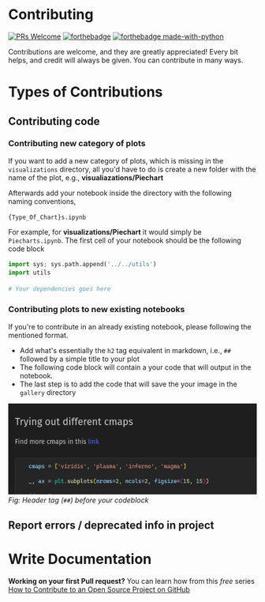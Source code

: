 # Contributing


[![PRs Welcome](https://img.shields.io/badge/PRs-welcome-brightgreen.svg?style=flat-square)](https://makeapullrequest.com)
[![forthebadge](https://forthebadge.com/images/badges/made-with-markdown.svg)](https://forthebadge.com) [![forthebadge made-with-python](http://ForTheBadge.com/images/badges/made-with-python.svg)](https://www.python.org/)

Contributions are welcome, and they are greatly appreciated! Every bit helps, and credit will always be given. You can contribute in many ways.

# Types of Contributions

## Contributing code

### Contributing new category of plots

If you want to add a new category of plots, which is missing in the `visualizations` directory, all you'd have to do is create a new folder with the name of the plot, e.g., **visualiazations/Piechart**

Afterwards add your notebook inside the directory with the following naming conventions,

`{Type_Of_Chart}s.ipynb`

For example, for **visualizations/Piechart** it would simply be `Piecharts.ipynb`. The first cell of your notebook should be the following code block

```python
import sys; sys.path.append('../../utils')
import utils

# Your dependencies goes here
```

### Contributing plots to new existing notebooks

If you're to contribute in an already existing notebook, please following the mentioned format.

* Add what's essentially the `h2` tag equivalent in markdown, i.e., `##` followed by a simple title to your plot
* The following code block will contain a your code that will output in the notebook.
* The last step is to add the code that will save the your image in the `gallery` directory

![contribution-format](./docs/images/contribution-format.png)
_Fig: Header tag (`##`) before your codeblock_

## Report errors / deprecated info in project

# Write Documentation

**Working on your first Pull request?** You can learn how from this _free_ series [How to Contribute to an Open Source Project on GitHub](https://egghead.io/courses/how-to-contribute-to-an-open-source-project-on-github)